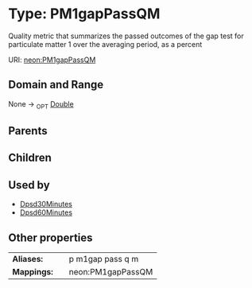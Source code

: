 
# Type: PM1gapPassQM


Quality metric that summarizes the passed outcomes of the gap test for particulate matter 1 over the averaging period, as a percent

URI: [neon:PM1gapPassQM](https://data.neonscience.org/PM1gapPassQM)


## Domain and Range

None ->  <sub>OPT</sub> [Double](types/Double.md)

## Parents


## Children


## Used by

 * [Dpsd30Minutes](Dpsd30Minutes.md)
 * [Dpsd60Minutes](Dpsd60Minutes.md)

## Other properties

|  |  |  |
| --- | --- | --- |
| **Aliases:** | | p m1gap pass q m |
| **Mappings:** | | neon:PM1gapPassQM |


